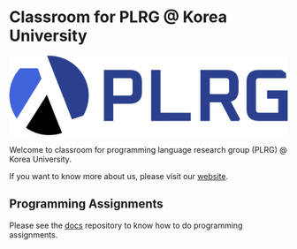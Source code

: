 # Classroom for PLRG @ Korea University

![PLRG @ Korea University](https://raw.githubusercontent.com/ku-plrg-classroom/.github/main/profile/kuplrg-logo.svg)

Welcome to classroom for programming language research group (PLRG) @ Korea
University.

If you want to know more about us, please visit our
[website](https://plrg.korea.ac.kr).

## Programming Assignments

Please see the [docs](https://github.com/ku-plrg-classroom/docs) repository to
know how to do programming assignments.
